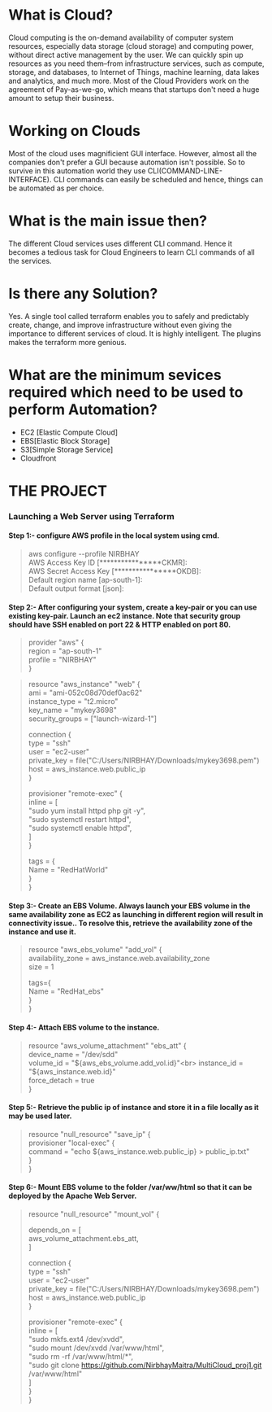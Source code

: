 # What is Cloud?
Cloud computing is the on-demand availability of computer system resources, especially data storage (cloud storage) and computing power, without direct active management by the user.  We can quickly spin up resources as you need them–from infrastructure services, such as compute, storage, and databases, to Internet of Things, machine learning, data lakes and analytics, and much more. Most of the Cloud Providers work on the agreement of Pay-as-we-go, which means that startups don't need a huge amount to setup their business.

# Working on Clouds
Most of the cloud uses magnificient GUI interface. However, almost all the companies don't prefer a GUI because automation isn't possible.
So to survive in this automation world they use CLI(COMMAND-LINE-INTERFACE). CLI commands can easily be scheduled and hence, things can be automated as per choice.

# What is the main issue then?
The different Cloud services uses different CLI command. Hence it becomes a tedious task for Cloud Engineers to learn CLI commands of all the services.

# Is there any Solution?
Yes. A single tool called terraform  enables you to safely and predictably create, change, and improve infrastructure without even giving the importance to different services of cloud. It is highly intelligent. The plugins makes the terraform more genious.

# What are the minimum sevices required which need to be used to perform Automation?
* EC2 [Elastic Compute Cloud]
* EBS[Elastic Block Storage]
* S3[Simple Storage Service]
* Cloudfront

# THE PROJECT
### Launching a Web Server using Terraform

#### Step 1:- configure AWS profile in the local system using cmd.

>aws configure --profile NIRBHAY  <br>
>AWS Access Key ID [****************CKMR]: <br>
>AWS Secret Access Key [****************OKDB]: <br>
>Default region name [ap-south-1]: <br>
>Default output format [json]: <br>

#### Step 2:- After configuring your system, create a key-pair or you can use existing key-pair. Launch an ec2 instance. Note that security group should have SSH enabled on port 22 & HTTP enabled on port 80.

>provider "aws" { <br>
>  region  = "ap-south-1"  <br>
>  profile = "NIRBHAY"  <br>
>}  <br>

>resource "aws_instance" "web" {  <br>
>  ami           =   "ami-052c08d70def0ac62"  <br>
>  instance_type =   "t2.micro"  <br>
>  key_name      =   "mykey3698"  <br>
>  security_groups = ["launch-wizard-1"]  <br>
>
>connection {  <br>
>    type     = "ssh"  <br>
>    user     = "ec2-user"  <br>
>    private_key = file("C:/Users/NIRBHAY/Downloads/mykey3698.pem")  <br>
>    host     = aws_instance.web.public_ip  <br>
>  }  <br>
>
> provisioner "remote-exec" {  <br>
>    inline = [  <br>
>      "sudo yum install httpd php git -y", <br>
>      "sudo systemctl restart httpd",  <br>
>      "sudo systemctl enable httpd",  <br>
>    ]  <br>
>  }  <br>
>
>  tags = {  <br>
>    Name = "RedHatWorld"  <br>
>  }  <br>
>}  <br>

#### Step 3:- Create an EBS Volume. Always launch your EBS volume in the same availability zone as EC2 as launching in different region will result in connectivity issue.. To resolve this, retrieve the availability zone of the instance and use it.

>resource "aws_ebs_volume" "add_vol" {<br>
>  availability_zone = aws_instance.web.availability_zone<br>
>  size              = 1<br>
>
>  tags={<br>
>    Name = "RedHat_ebs"<br>
>   }<br>
>}<br>

#### Step 4:-  Attach EBS volume to the instance.
>resource "aws_volume_attachment" "ebs_att" {<br>
>  device_name = "/dev/sdd"<br>
>  volume_id   = "${aws_ebs_volume.add_vol.id}"<br>
>  instance_id = "${aws_instance.web.id}"<br>
>  force_detach = true<br>
>}<br>

#### Step 5:- Retrieve the public ip of instance and store it in a file locally as it may be used later.
>resource "null_resource" "save_ip" {<br>
>  provisioner "local-exec" {<br>
>    command = "echo ${aws_instance.web.public_ip} > public_ip.txt"<br>
>  }<br>
>}<br>

#### Step 6:- Mount EBS volume to the folder /var/ww/html so that it can be deployed by the Apache Web Server.
>resource "null_resource" "mount_vol"  {
>
>    depends_on = [ <br>
>        aws_volume_attachment.ebs_att,<br>
>      ]<br>
>
>connection {<br>
>    type     = "ssh"<br>
>    user     = "ec2-user"<br>
>    private_key = file("C:/Users/NIRBHAY/Downloads/mykey3698.pem")<br>
>    host     = aws_instance.web.public_ip<br>
>  }
>
>provisioner "remote-exec" {<br>
>    inline = [<br>
>      "sudo mkfs.ext4 /dev/xvdd",<br>
>      "sudo mount /dev/xvdd /var/www/html",<br>
>      "sudo rm -rf /var/www/html/*",<br>
>      "sudo git clone https://github.com/NirbhayMaitra/MultiCloud_proj1.git /var/www/html"<br>
>    ]<br>
>  }<br>
>}<br>
